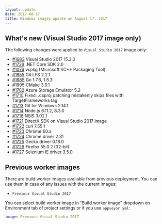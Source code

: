 ```yaml
---
layout: update
date: 2017-08-17
title: Windows images update on August 17, 2017
---
```


## What's new (Visual Studio 2017 image only)

The following changes were applied to `Visual Studio 2017` image only:

* [#1683](https://github.com/appveyor/ci/issues/1683) Visual Studio 2017 15.3.0
* [#1729](https://github.com/appveyor/ci/issues/1729) .NET Core SDK 2.0
* [#1076](https://github.com/appveyor/ci/issues/1076) vcpkg (Microsoft VC++ Packaging Tool)
* [#1655](https://github.com/appveyor/ci/issues/1655) Git LFS 2.2.1
* [#1685](https://github.com/appveyor/ci/issues/1685) Go 1.7.6, 1.8.3
* [#1695](https://github.com/appveyor/ci/issues/1695) CMake 3.9.1
* [#1702](https://github.com/appveyor/ci/issues/1702) Azure Storage Emulator 5.2
* [#1710](https://github.com/appveyor/ci/issues/1710) Fixed: .csproj patching mistakenly skips files with TargetFrameworks tag
* [#1713](https://github.com/appveyor/ci/issues/1713) Git for Windows 2.14.1
* [#1714](https://github.com/appveyor/ci/issues/1714) Node.js 6.11.2, 8.3.0
* [#1718](https://github.com/appveyor/ci/issues/1718) NSIS 3.02.1
* [#1721](https://github.com/appveyor/ci/issues/1721) DirectX SDK on Visual Studio 2017 image
* [#1722](https://github.com/appveyor/ci/issues/1722) curl 7.55.1
* [#1723](https://github.com/appveyor/ci/issues/1723) Chrome 60.x
* [#1724](https://github.com/appveyor/ci/issues/1724) Chrome driver 2.31
* [#1725](https://github.com/appveyor/ci/issues/1725) Gecko driver 0.18.0
* [#1726](https://github.com/appveyor/ci/issues/1726) Firefox 55.0.2 (32-bit)
* [#1727](https://github.com/appveyor/ci/issues/1727) Selenium IE driver 3.5.0


## Previous worker images

There are build worker images available from previous deployment. You can use them in case of any issues with the current images:

* `Previous Visual Studio 2017`

You can select build worker image in "Build worker image" dropdown on Environment tab of project settings or if you use `appveyor.yml`:

```yaml
image: Previous Visual Studio 2017
```
